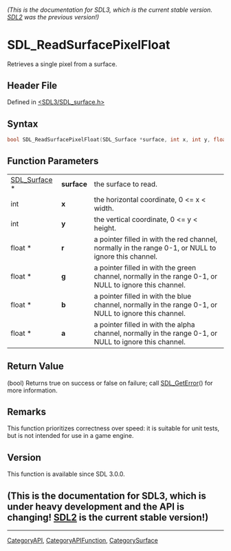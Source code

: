 ###### (This is the documentation for SDL3, which is the current stable version. [SDL2](https://wiki.libsdl.org/SDL2/) was the previous version!)
# SDL_ReadSurfacePixelFloat

Retrieves a single pixel from a surface.

## Header File

Defined in [<SDL3/SDL_surface.h>](https://github.com/libsdl-org/SDL/blob/main/include/SDL3/SDL_surface.h)

## Syntax

```c
bool SDL_ReadSurfacePixelFloat(SDL_Surface *surface, int x, int y, float *r, float *g, float *b, float *a);
```

## Function Parameters

|                              |             |                                                                                                        |
| ---------------------------- | ----------- | ------------------------------------------------------------------------------------------------------ |
| [SDL_Surface](SDL_Surface) * | **surface** | the surface to read.                                                                                   |
| int                          | **x**       | the horizontal coordinate, 0 <= x < width.                                                             |
| int                          | **y**       | the vertical coordinate, 0 <= y < height.                                                              |
| float *                      | **r**       | a pointer filled in with the red channel, normally in the range 0-1, or NULL to ignore this channel.   |
| float *                      | **g**       | a pointer filled in with the green channel, normally in the range 0-1, or NULL to ignore this channel. |
| float *                      | **b**       | a pointer filled in with the blue channel, normally in the range 0-1, or NULL to ignore this channel.  |
| float *                      | **a**       | a pointer filled in with the alpha channel, normally in the range 0-1, or NULL to ignore this channel. |

## Return Value

(bool) Returns true on success or false on failure; call
[SDL_GetError](SDL_GetError)() for more information.

## Remarks

This function prioritizes correctness over speed: it is suitable for unit
tests, but is not intended for use in a game engine.

## Version

This function is available since SDL 3.0.0.

## (This is the documentation for SDL3, which is under heavy development and the API is changing! [SDL2](https://wiki.libsdl.org/SDL2/) is the current stable version!)



----
[CategoryAPI](CategoryAPI), [CategoryAPIFunction](CategoryAPIFunction), [CategorySurface](CategorySurface)

